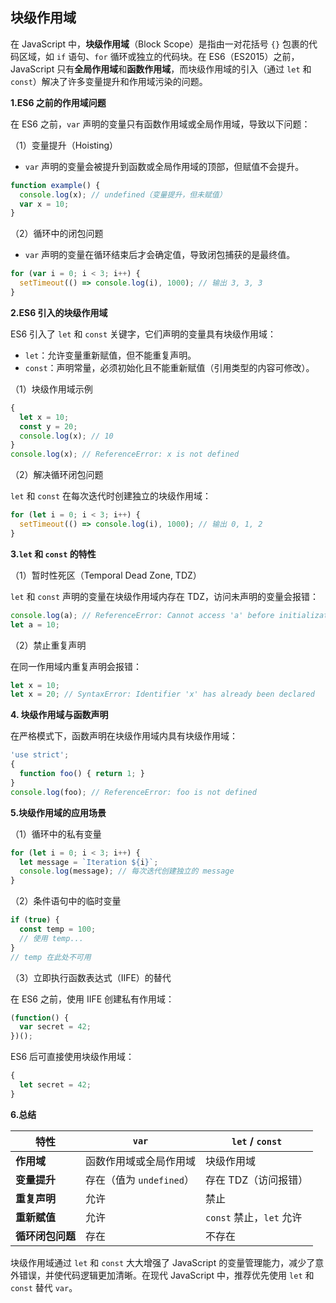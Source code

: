 ## 块级作用域

在 JavaScript 中，**块级作用域**（Block Scope）是指由一对花括号 `{}` 包裹的代码区域，如 `if` 语句、`for` 循环或独立的代码块。在 ES6（ES2015）之前，JavaScript 只有**全局作用域**和**函数作用域**，而块级作用域的引入（通过 `let` 和 `const`）解决了许多变量提升和作用域污染的问题。

**1.ES6 之前的作用域问题**

在 ES6 之前，`var` 声明的变量只有函数作用域或全局作用域，导致以下问题：

（1）变量提升（Hoisting）

- `var` 声明的变量会被提升到函数或全局作用域的顶部，但赋值不会提升。

```javascript
function example() {
  console.log(x); // undefined（变量提升，但未赋值）
  var x = 10;
}
```

（2）循环中的闭包问题

- `var` 声明的变量在循环结束后才会确定值，导致闭包捕获的是最终值。

```javascript
for (var i = 0; i < 3; i++) {
  setTimeout(() => console.log(i), 1000); // 输出 3, 3, 3
}
```

**2.ES6 引入的块级作用域**

ES6 引入了 `let` 和 `const` 关键字，它们声明的变量具有块级作用域：

- `let`：允许变量重新赋值，但不能重复声明。
- `const`：声明常量，必须初始化且不能重新赋值（引用类型的内容可修改）。

（1）块级作用域示例

```javascript
{
  let x = 10;
  const y = 20;
  console.log(x); // 10
}
console.log(x); // ReferenceError: x is not defined
```

（2）解决循环闭包问题

`let` 和 `const` 在每次迭代时创建独立的块级作用域：

```javascript
for (let i = 0; i < 3; i++) {
  setTimeout(() => console.log(i), 1000); // 输出 0, 1, 2
}
```

**3.`let` 和 `const` 的特性**

（1）暂时性死区（Temporal Dead Zone, TDZ）

`let` 和 `const` 声明的变量在块级作用域内存在 TDZ，访问未声明的变量会报错：

```javascript
console.log(a); // ReferenceError: Cannot access 'a' before initialization
let a = 10;
```

（2）禁止重复声明

在同一作用域内重复声明会报错：

```javascript
let x = 10;
let x = 20; // SyntaxError: Identifier 'x' has already been declared
```

 **4. 块级作用域与函数声明**

在严格模式下，函数声明在块级作用域内具有块级作用域：

```javascript
'use strict';
{
  function foo() { return 1; }
}
console.log(foo); // ReferenceError: foo is not defined
```

**5.块级作用域的应用场景**

（1）循环中的私有变量

```javascript
for (let i = 0; i < 3; i++) {
  let message = `Iteration ${i}`;
  console.log(message); // 每次迭代创建独立的 message
}
```

（2）条件语句中的临时变量

```javascript
if (true) {
  const temp = 100;
  // 使用 temp...
}
// temp 在此处不可用
```

（3）立即执行函数表达式（IIFE）的替代

在 ES6 之前，使用 IIFE 创建私有作用域：

```javascript
(function() {
  var secret = 42;
})();
```

ES6 后可直接使用块级作用域：

```javascript
{
  let secret = 42;
}
```

**6.总结**

| **特性**         | **`var`**                | **`let` / `const`**      |
| ---------------- | ------------------------ | ------------------------ |
| **作用域**       | 函数作用域或全局作用域   | 块级作用域               |
| **变量提升**     | 存在（值为 `undefined`） | 存在 TDZ（访问报错）     |
| **重复声明**     | 允许                     | 禁止                     |
| **重新赋值**     | 允许                     | `const` 禁止，`let` 允许 |
| **循环闭包问题** | 存在                     | 不存在                   |

块级作用域通过 `let` 和 `const` 大大增强了 JavaScript 的变量管理能力，减少了意外错误，并使代码逻辑更加清晰。在现代 JavaScript 中，推荐优先使用 `let` 和 `const` 替代 `var`。